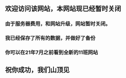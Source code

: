## 欢迎访问该网站，本网站现已经暂时关闭
### 由于服务器费用，和网站升级，网站暂时关闭。

### 我已经保存了所有的数据，并做好了备份

### 你可以在21年7月之前看到全新的11班网站

## 祝你成功，我们山顶见
